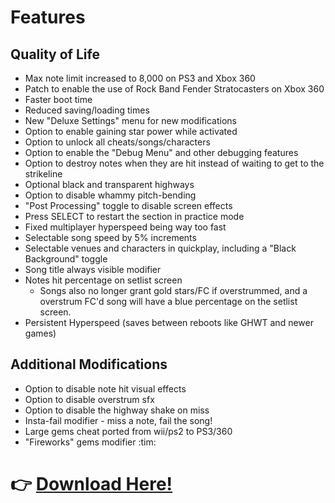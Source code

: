 # Features

## Quality of Life
* Max note limit increased to 8,000 on PS3 and Xbox 360
* Patch to enable the use of Rock Band Fender Stratocasters on Xbox 360
* Faster boot time
* Reduced saving/loading times
* New "Deluxe Settings" menu for new modifications
* Option to enable gaining star power while activated
* Option to unlock all cheats/songs/characters
* Option to enable the "Debug Menu" and other debugging features
* Option to destroy notes when they are hit instead of waiting to get to the strikeline
* Optional black and transparent highways
* Option to disable whammy pitch-bending
* "Post Processing" toggle to disable screen effects
* Press SELECT to restart the section in practice mode
* Fixed multiplayer hyperspeed being way too fast
* Selectable song speed by 5% increments
* Selectable venues and characters in quickplay, including a "Black Background" toggle
* Song title always visible modifier
* Notes hit percentage on setlist screen
	* Songs also no longer grant gold stars/FC if overstrummed, and a overstrum FC'd song will have a blue percentage on the setlist screen.
* Persistent Hyperspeed (saves between reboots like GHWT and newer games)

## Additional Modifications
* Option to disable note hit visual effects
* Option to disable overstrum sfx
* Option to disable the highway shake on miss
* Insta-fail modifier - miss a note, fail the song!
* Large gems cheat ported from wii/ps2 to PS3/360
* "Fireworks" gems modifier :tim:

# 👉 [Download Here!](https://github.com/nsneverhax/guitar-hero-3-deluxe#%EF%B8%8F-what-youll-need)
